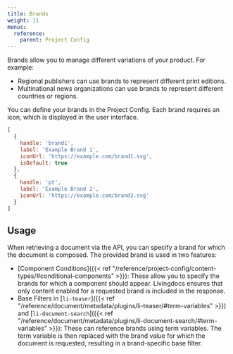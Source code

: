 ```yaml
---
title: Brands
weight: 11
menus:
  reference:
    parent: Project Config
---
```


Brands allow you to manage different variations of your product. For example:

- Regional publishers can use brands to represent different print editions.
- Multinational news organizations can use brands to represent different countries or regions.

You can define your brands in the Project Config. Each brand requires an icon, which is displayed in the user interface.

```js
[
  {
    handle: 'brand1',
    label: 'Example Brand 1',
    iconUrl: 'https://example.com/brand1.svg',
    isDefault: true
  },
  {
    handle: 'pt',
    label: 'Example Brand 2',
    iconUrl: 'https://example.com/brand2.svg'
  }
]
```

## Usage

When retrieving a document via the API, you can specify a brand for which the document is composed. The provided brand is used in two features:

- [Component Conditions]({{< ref "/reference/project-config/content-types/#conditional-components" >}}): These allow you to specify the brands for which a component should appear. Livingdocs ensures that only content enabled for a requested brand is included in the response.
- Base Filters in [`li-teaser`]({{< ref "/reference/document/metadata/plugins/li-teaser/#term-variables" >}}) and [`li-document-search`]({{< ref "/reference/document/metadata/plugins/li-document-search/#term-variables" >}}): These can reference brands using term variables. The term variable is then replaced with the brand value for which the document is requested, resulting in a brand-specific base filter.
